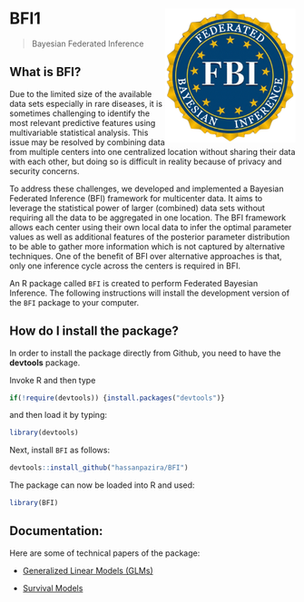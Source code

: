 
# BFI1  <img src="./Last_BFI.jpg" align="right" width="230px"/>
> Bayesian Federated Inference


## What is BFI?

Due to the limited size of the available data sets especially in rare diseases, it is sometimes challenging to identify the most relevant predictive features using multivariable statistical analysis. This issue may be resolved by combining data from multiple centers into one centralized location without sharing their data with each other, but doing so is difficult in reality because of privacy and security concerns.

To address these challenges, we developed and implemented a Bayesian Federated Inference (BFI) framework for multicenter data. It aims to leverage the statistical power of larger (combined) data sets without requiring all the data to be aggregated in one location. The BFI framework allows each center using their own local data to infer the optimal parameter values as well as additional features of the posterior parameter distribution to be able to gather more information which is not captured by alternative techniques.
One of the benefit of BFI over alternative approaches is that, only one inference cycle across the centers is required in BFI. 

An R package called `BFI` is created to perform Federated Bayesian Inference.
The following instructions will install the development version of the `BFI` package to your computer.



## How do I install the package?

In order to install the package directly from Github, you need to have the **devtools** package. 

Invoke R and then type

```r
if(!require(devtools)) {install.packages("devtools")}
```

and then load it by typing:

```r
library(devtools)
```

Next, install `BFI` as follows:

```r
devtools::install_github("hassanpazira/BFI")
```

The package can now be loaded into R and used:

```r
library(BFI)
```


## Documentation:

Here are some of technical papers of the package: 

- [Generalized Linear Models (GLMs)](https://arxiv.org/abs/2302.07677)

- [Survival Models]()



